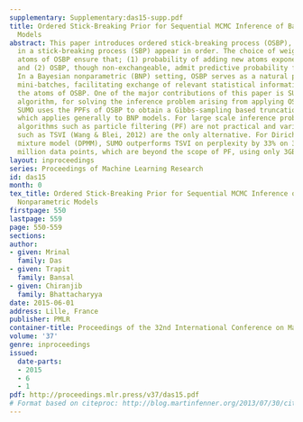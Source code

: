```yaml
---
supplementary: Supplementary:das15-supp.pdf
title: Ordered Stick-Breaking Prior for Sequential MCMC Inference of Bayesian Nonparametric
  Models
abstract: This paper introduces ordered stick-breaking process (OSBP), where the atoms
  in a stick-breaking process (SBP) appear in order. The choice of weights on the
  atoms of OSBP ensure that; (1) probability of adding new atoms exponentially decrease,
  and (2) OSBP, though non-exchangeable, admit predictive probability functions (PPFs).
  In a Bayesian nonparametric (BNP) setting, OSBP serves as a natural prior over sequential
  mini-batches, facilitating exchange of relevant statistical information by sharing
  the atoms of OSBP. One of the major contributions of this paper is SUMO, an MCMC
  algorithm, for solving the inference problem arising from applying OSBP to BNP models.
  SUMO uses the PPFs of OSBP to obtain a Gibbs-sampling based truncation-free algorithm
  which applies generally to BNP models. For large scale inference problems existing
  algorithms such as particle filtering (PF) are not practical and variational procedures
  such as TSVI (Wang & Blei, 2012) are the only alternative. For Dirichlet process
  mixture model (DPMM), SUMO outperforms TSVI on perplexity by 33% on 3 datasets with
  million data points, which are beyond the scope of PF, using only 3GB RAM.
layout: inproceedings
series: Proceedings of Machine Learning Research
id: das15
month: 0
tex_title: Ordered Stick-Breaking Prior for Sequential MCMC Inference of Bayesian
  Nonparametric Models
firstpage: 550
lastpage: 559
page: 550-559
sections: 
author:
- given: Mrinal
  family: Das
- given: Trapit
  family: Bansal
- given: Chiranjib
  family: Bhattacharyya
date: 2015-06-01
address: Lille, France
publisher: PMLR
container-title: Proceedings of the 32nd International Conference on Machine Learning
volume: '37'
genre: inproceedings
issued:
  date-parts:
  - 2015
  - 6
  - 1
pdf: http://proceedings.mlr.press/v37/das15.pdf
# Format based on citeproc: http://blog.martinfenner.org/2013/07/30/citeproc-yaml-for-bibliographies/
---
```

